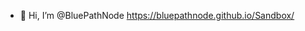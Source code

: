 - 👋 Hi, I’m @BluePathNode
https://bluepathnode.github.io/Sandbox/

<!---
BluePathNode/BluePathNode is a ✨ special ✨ repository because its `README.md` (this file) appears on your GitHub profile.
You can click the Preview link to take a look at your changes.
--->
